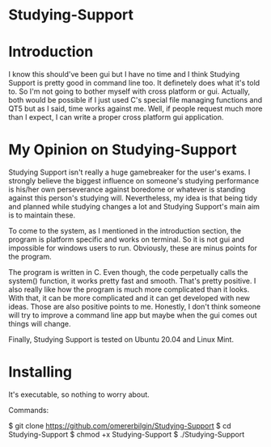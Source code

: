 # Studying-Support
# Introduction

I know this should've been gui but I have no time and I think Studying Support is pretty good in command line too. It definetely does what it's told to. So I'm not going to bother myself with cross platform or gui. Actually, both would be possible if I just used C's special file managing functions and QT5 but as I said, time works against me. Well, if people request much more than I expect, I can write a proper cross platform gui application.  

# My Opinion on Studying-Support

Studying Support isn't really a huge gamebreaker for the user's exams. I strongly believe the biggest influence on someone's studying performance is his/her own perseverance against boredome or whatever is standing against this person's studying will. Nevertheless, my idea is that being tidy and planned while studying changes a lot and Studying Support's main aim is to maintain these.

To come to the system, as I mentioned in the introduction section, the program is platform specific and works on terminal. So it is not gui and impossible for windows users to run. Obviously, these are minus points for the program. 

The program is written in C. Even though, the code perpetually calls the system() function, it works pretty fast and smooth. That's pretty positive. I also really like how the program is much more complicated than it looks. With that, it can be more complicated and it can get developed with new ideas. Those are also positive points to me. Honestly, I don't think someone will try to improve a command line app but maybe when the gui comes out things will change.  

Finally, Studying Support is tested on Ubuntu 20.04 and Linux Mint.

# Installing

It's executable, so nothing to worry about.

Commands:

$ git clone https://github.com/omererbilgin/Studying-Support
$ cd Studying-Support
$ chmod +x Studying-Support
$ ./Studying-Support
